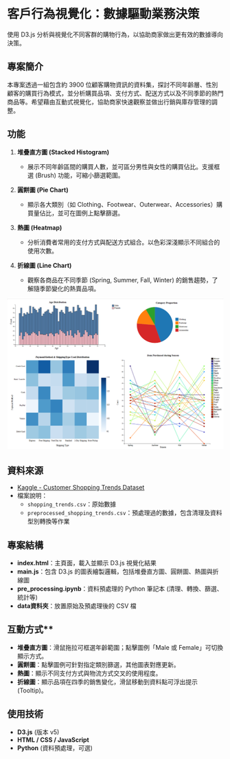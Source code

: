# 客戶⾏為視覺化：數據驅動業務決策

使用 D3.js 分析與視覺化不同客群的購物行為，以協助商家做出更有效的數據導向決策。

## 專案簡介
本專案透過一組包含約 3900 位顧客購物資訊的資料集，探討不同年齡層、性別顧客的購買行為模式，並分析購買品項、支付方式、配送方式以及不同季節的熱門商品等。希望藉由互動式視覺化，協助商家快速觀察並做出行銷與庫存管理的調整。

## 功能
1. **堆疊直方圖 (Stacked Histogram)**
   - 展示不同年齡區間的購買人數，並可區分男性與女性的購買佔比。支援框選 (Brush) 功能，可縮小篩選範圍。

2. **圓餅圖 (Pie Chart)**
   - 顯示各大類別（如 Clothing、Footwear、Outerwear、Accessories）購買量佔比，並可在圖例上點擊篩選。

3. **熱圖 (Heatmap)**
   - 分析消費者常用的支付方式與配送方式組合。以色彩深淺顯示不同組合的使用次數。

4. **折線圖 (Line Chart)**
   - 觀察各商品在不同季節 (Spring, Summer, Fall, Winter) 的銷售趨勢，了解隨季節變化的熱賣品項。

![alt text](Screenshot.png)

## 資料來源
- [Kaggle - Customer Shopping Trends Dataset](https://www.kaggle.com/datasets/iamsouravbanerjee/customer-shopping-trends-dataset)
- 檔案說明：
  - `shopping_trends.csv`：原始數據
  - `preprocessed_shopping_trends.csv`：預處理過的數據，包含清理及資料型別轉換等作業

## 專案結構

- **index.html**：主頁面，載入並顯示 D3.js 視覺化結果  
- **main.js**：包含 D3.js 的圖表繪製邏輯，包括堆疊直方圖、圓餅圖、熱圖與折線圖  
- **pre_processing.ipynb**：資料預處理的 Python 筆記本 (清理、轉換、篩選、統計等)  
- **data資料夾**：放置原始及預處理後的 CSV 檔  

## 互動方式**

- **堆疊直方圖**：滑鼠拖拉可框選年齡範圍；點擊圖例「Male 或 Female」可切換顯示方式。
- **圓餅圖**：點擊圖例可針對指定類別篩選，其他圖表對應更新。
- **熱圖**：顯示不同支付方式與物流方式交叉的使用程度。
- **折線圖**：顯示品項在四季的銷售變化，滑鼠移動到資料點可浮出提示 (Tooltip)。

## 使用技術
- **D3.js** (版本 v5)
- **HTML / CSS / JavaScript**
- **Python** (資料預處理，可選)